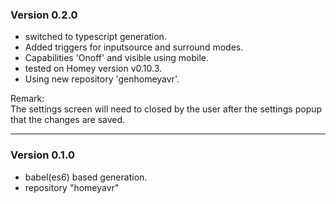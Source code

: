 ### Version 0.2.0
* switched to typescript generation.
* Added triggers for inputsource and surround modes.
* Capabilities 'Onoff' and visible using mobile.
* tested on Homey version v0.10.3.
* Using new repository 'genhomeyavr'.

Remark:<br />
The settings screen will need to closed by the user after the settings popup that the changes are saved.

---
### Version 0.1.0
* babel(es6) based generation.
* repository "homeyavr"
